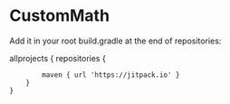 # CustomMath
Add it in your root build.gradle at the end of repositories:

allprojects {
		repositories {
		
			maven { url 'https://jitpack.io' }
		}
	}
